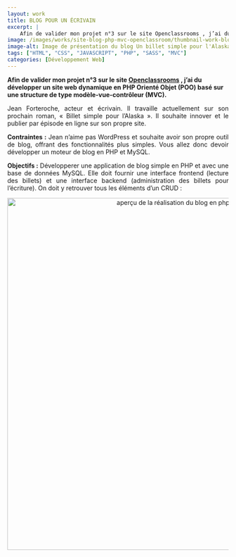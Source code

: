 ```yaml
---
layout: work
title: BLOG POUR UN ÉCRIVAIN
excerpt: |
    Afin de valider mon projet n°3 sur le site Openclassrooms , j’ai du développer un site web dynamique en PHP Orienté Objet (POO) basé sur une structure de type modèle-vue-contrôleur (MVC).
image: /images/works/site-blog-php-mvc-openclassroom/thumbnail-work-blog-php-mvc.jpg
image-alt: Image de présentation du blog Un billet simple pour l'Alaska pour un écrivain  (projet openclassrooms) 
tags: ["HTML", "CSS", "JAVASCRIPT", "PHP", "SASS", "MVC"]
categories: [Développement Web]
---
```


<p><strong>Afin de valider mon projet n&deg;3 sur le site&nbsp;<a href="https://openclassrooms.com/">Openclassrooms</a>&nbsp;, j&rsquo;ai du d&eacute;velopper un site web dynamique en PHP Orient&eacute; Objet (POO) bas&eacute; sur une structure de type mod&egrave;le-vue-contr&ocirc;leur&nbsp;</strong><strong>(MVC).</strong></p>

<p style="text-align:justify">Jean Forteroche, acteur et &eacute;crivain. Il travaille actuellement sur&nbsp;son prochain roman, &laquo;&nbsp;Billet simple pour l&rsquo;Alaska&nbsp;&raquo;. Il souhaite innover et le publier par &eacute;pisode en ligne sur son propre site.</p>

<p style="text-align:justify"><strong>Contraintes :</strong> Jean n&rsquo;aime pas WordPress et souhaite avoir son propre outil de blog, offrant des fonctionnalit&eacute;s plus simples. Vous allez donc devoir d&eacute;velopper un moteur de blog en PHP et MySQL.</p>

<p style="text-align:justify"><strong>Objectifs :</strong> D&eacute;velopperer&nbsp;une application de blog simple en PHP et avec une base de donn&eacute;es MySQL. Elle doit fournir une interface frontend (lecture des billets) et une interface backend (administration des billets pour l&rsquo;&eacute;criture). On doit y retrouver tous les &eacute;l&eacute;ments d&rsquo;un CRUD :</p>

<p style="text-align:center"><img alt="aperçu de la réalisation du blog en php poo mvc " height="800" src="{{ 'assets/images/site-blog-php-mvc-openclassroom/miniature-blog-php-poo-mvc.jpg' | relative_url }}" /></p>
